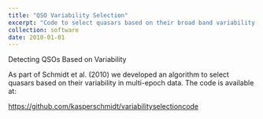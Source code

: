```yaml
---
title: "QSO Variability Selection"
excerpt: "Code to select quasars based on their broad band variability signatures"
collection: software
date: 2010-01-01
---
```

Detecting QSOs Based on Variability

As part of Schmidt et al. (2010) we developed an algorithm to select quasars based on their variability in multi-epoch data. The code is available at:

<https://github.com/kasperschmidt/variabilityselectioncode>
